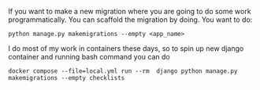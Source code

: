 
If you want to make a new migration where you are going to do some work programmatically. 
You can scaffold the migration by doing.
You want to do: 

```
python manage.py makemigrations --empty <app_name>
```

I do most of my work in containers these days, so to 
spin up new django container and running bash command you can do

```
docker compose --file=local.yml run --rm  django python manage.py makemigrations --empty checklists
```